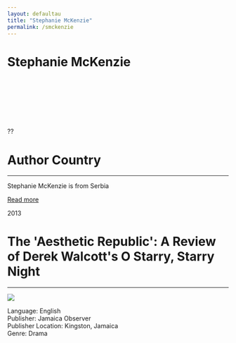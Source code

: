 ```yaml
---
layout: defaultau
title: "Stephanie McKenzie"
permalink: /smckenzie
---
```

<!-- partial:index.partial.html -->
<div class="content">
    <h1>Stephanie McKenzie</h1>
    <div class="quote">
        <div><img src=""></div>
    </div>
    <div class="timeline">
        <div style="padding-bottom:100px;"></div>
        <div class="block">
            <div class="date right"><p class="right">??</p></div>
            <div class="dot"></div>
            <div class="left first">
                <h1>Author Country</h1><hr>
            <p>Stephanie McKenzie is from Serbia</p>
                <a href="#" target="_blank">Read more</a>
            </div>
        </div>
        <div class="block">
            <div class="date left"><p class="left">2013</p></div>
            <div class="dot"></div>
            <div class="right">
                <h1>The 'Aesthetic Republic': A Review of Derek Walcott's O Starry, Starry Night</h1><hr>
                <p><img src="https://encrypted-tbn0.gstatic.com/images?q=tbn:ANd9GcQHowUgbYXQuWDSxS39N5TWw2Krbbrt2uyqfA&usqp=CAU"></p>
                <p>
                Language: English<br>
                Publisher: Jamaica Observer<br>
                Publisher Location: Kingston, Jamaica<br>
                Genre: Drama<br><br>
                </p>
            </div>
        </div>
       
</div>
<!-- partial -->
  <script src='https://cdnjs.cloudflare.com/ajax/libs/jquery/3.1.1/jquery.min.js'></script><script  src="assets/js/authorscript.js"></script>
